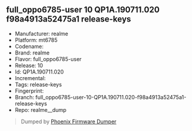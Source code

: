 ## full_oppo6785-user 10 QP1A.190711.020 f98a4913a52475a1 release-keys
- Manufacturer: realme
- Platform: mt6785
- Codename: 
- Brand: realme
- Flavor: full_oppo6785-user
- Release: 10
- Id: QP1A.190711.020
- Incremental: 
- Tags: release-keys
- Fingerprint: 
- Branch: full_oppo6785-user-10-QP1A.190711.020-f98a4913a52475a1-release-keys
- Repo: realme__dump


>Dumped by [Phoenix Firmware Dumper](https://github.com/DroidDumps/phoenix_firmware_dumper)
